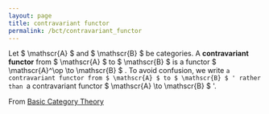 ```yaml
---
layout: page
title: contravariant functor
permalink: /bct/contravariant_functor
---
```

Let $ \mathscr{A} $ and $ \mathscr{B} $ be categories. A **contravariant functor** from $ \mathscr{A} $ to $ \mathscr{B} $ is a functor $ \mathscr{A}^\op \to \mathscr{B} $ . To avoid confusion, we write `a contravariant functor from $ \mathscr{A} $ to $ \mathscr{B} $ ' rather than `a contravariant functor $ \mathscr{A} \to \mathscr{B} $ '.


From [Basic Category Theory](https://mathgloss.github.io/MathGloss/bct.html)
